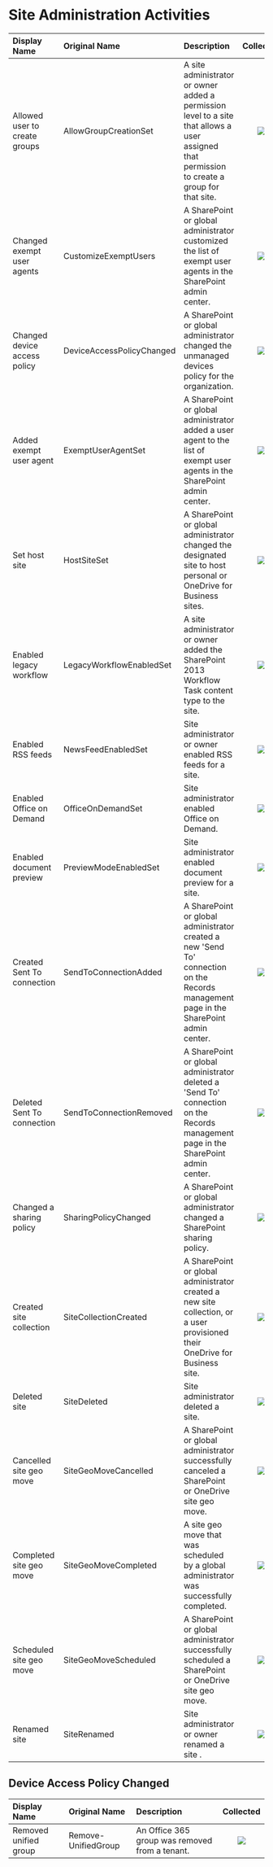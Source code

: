 # Site Administration Activities

| Display Name | Original Name | Description | Collected |
| :--- | :--- | :--- | :---: |
| Allowed user to create groups | AllowGroupCreationSet | A site administrator or owner added a permission level to a site that allows a user assigned that permission to create a group for that site. | ![](../.gitbook/assets/checked.png) |
| Changed exempt user agents | CustomizeExemptUsers | A SharePoint or global administrator customized the list of exempt user agents in the SharePoint admin center. | ![](../.gitbook/assets/checked.png) |
| Changed device access policy | DeviceAccessPolicyChanged | A SharePoint or global administrator changed the unmanaged devices policy for the organization. | ![](../.gitbook/assets/checked.png) |
| Added exempt user agent | ExemptUserAgentSet | A SharePoint or global administrator added a user agent to the list of exempt user agents in the SharePoint admin center. | ![](../.gitbook/assets/checked.png) |
| Set host site | HostSiteSet | A SharePoint or global administrator changed the designated site to host personal or OneDrive for Business sites. | ![](../.gitbook/assets/checked.png) |
| Enabled legacy workflow | LegacyWorkflowEnabledSet | A site administrator or owner added the SharePoint 2013 Workflow Task content type to the site. | ![](../.gitbook/assets/checked.png) |
| Enabled RSS feeds | NewsFeedEnabledSet | Site administrator or owner enabled RSS feeds for a site. | ![](../.gitbook/assets/checked.png) |
| Enabled Office on Demand | OfficeOnDemandSet | Site administrator enabled Office on Demand. | ![](../.gitbook/assets/checked.png) |
| Enabled document preview | PreviewModeEnabledSet | Site administrator enabled document preview for a site. | ![](https://github.com/SysKitTeam/docs-securitymanager/tree/5e457d15daf6b82d1a4b5101b40fe14671998cf3/.gitbook/assets/checked.png) |
| Created Sent To connection | SendToConnectionAdded | A SharePoint or global administrator created a new 'Send To' connection on the Records management page in the SharePoint admin center. | ![](../.gitbook/assets/checked.png) |
| Deleted Sent To connection | SendToConnectionRemoved | A SharePoint or global administrator deleted a 'Send To' connection on the Records management page in the SharePoint admin center. | ![](../.gitbook/assets/checked.png) |
| Changed a sharing policy | SharingPolicyChanged | A SharePoint or global administrator changed a SharePoint sharing policy. | ![](../.gitbook/assets/checked.png) |
| Created site collection | SiteCollectionCreated | A SharePoint or global administrator created a new site collection, or a user provisioned their OneDrive for Business site. | ![](../.gitbook/assets/checked.png) |
| Deleted site | SiteDeleted | Site administrator deleted a site. | ![](../.gitbook/assets/checked.png) |
| Cancelled site geo move | SiteGeoMoveCancelled | A SharePoint or global administrator successfully canceled a SharePoint or OneDrive site geo move. | ![](../.gitbook/assets/checked.png) |
| Completed site geo move | SiteGeoMoveCompleted | A site geo move that was scheduled by a global administrator was successfully completed. | ![](../.gitbook/assets/checked.png) |
| Scheduled site geo move | SiteGeoMoveScheduled | A SharePoint or global administrator successfully scheduled a SharePoint or OneDrive site geo move. | ![](../.gitbook/assets/checked.png) |
| Renamed site | SiteRenamed | Site administrator or owner renamed a site . | ![](../.gitbook/assets/checked.png) |

## Device Access Policy Changed

| Display Name | Original Name | Description | Collected |
| :--- | :--- | :--- | :---: |
| Removed unified group | Remove-UnifiedGroup | An Office 365 group was removed from a tenant. | ![](../.gitbook/assets/checked.png) |
